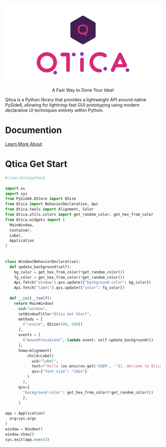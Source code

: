 <p align="center">
  <a href="https://omamkaz.gitbook.io/qtica/">
    <img alt="Qtica" src="./logo.png">
  </a>
</p>

<p align="center">
  A Fast Way to Done Your Idea!
</p>

Qtica is a Python library that provides a lightweight API around native PySide6, allowing for lightning-fast GUI prototyping using modern declarative UI techniques entirely within Python.

# Documention

[Learn More About](https://omamkaz.gitbook.io/qtica/)

# Qtica Get Start

```python
#!/usr/bin/python3

import os
import sys
from PySide6.QtCore import QSize
from Qtica import BehaviorDeclarative, Api
from Qtica.tools import Alignment, Color
from Qtica.utils.colors import get_random_color, get_hex_from_color
from Qtica.widgets import (
  MainWindow,
  Container,
  Label,
  Application
)


class Window(BehaviorDeclarative):
  def update_background(self):
    bg_color = get_hex_from_color(*get_random_color())
    fg_color = get_hex_from_color(*get_random_color())
    Api.fetch("window").qss.update({"background-color": bg_color})
    Api.fetch("label").qss.update({"color": fg_color})

  def __init__(self):
    return MainWindow(
      uid="window",
      setWindowTitle="Qtica Get Start",
      methods = [
        ("resize", QSize(400, 200))
      ],
      events = [
        ("mousePressEvent", lambda event: self.update_background())
      ],
      home=Alignment(
          child=Label(
            uid="label",
            text=f"Hello {os.environ.get('USER', '')}, Welcome to Qtica!",
            qss={"font-size": "24px"}
          )
        ),
      qss={
        "background-color": get_hex_from_color(*get_random_color())
        },
      )

app = Application(
  arg=sys.argv
)
window = Window()
window.show()
sys.exit(app.exec())
```
